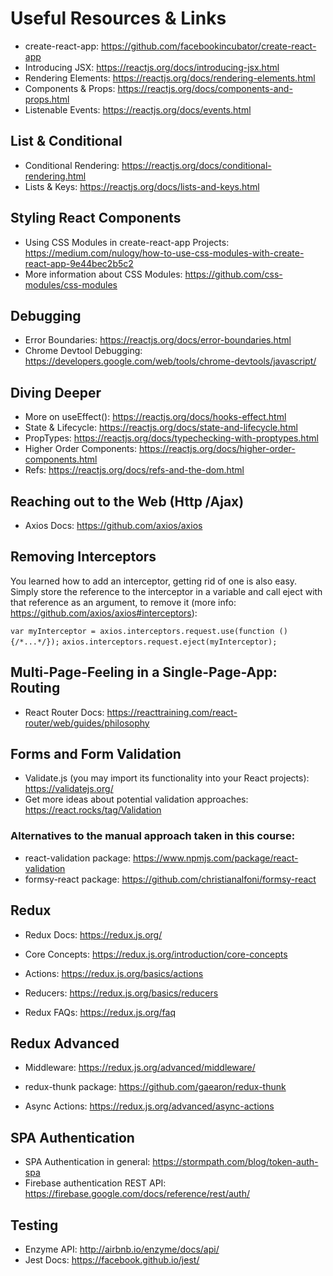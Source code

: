 # Useful Resources & Links
- create-react-app: https://github.com/facebookincubator/create-react-app
- Introducing JSX: https://reactjs.org/docs/introducing-jsx.html
- Rendering Elements: https://reactjs.org/docs/rendering-elements.html
- Components & Props: https://reactjs.org/docs/components-and-props.html
- Listenable Events: https://reactjs.org/docs/events.html

## List & Conditional
- Conditional Rendering: https://reactjs.org/docs/conditional-rendering.html
- Lists & Keys: https://reactjs.org/docs/lists-and-keys.html

## Styling React Components
- Using CSS Modules in create-react-app Projects: https://medium.com/nulogy/how-to-use-css-modules-with-create-react-app-9e44bec2b5c2
- More information about CSS Modules: https://github.com/css-modules/css-modules

## Debugging
- Error Boundaries: https://reactjs.org/docs/error-boundaries.html
- Chrome Devtool Debugging: https://developers.google.com/web/tools/chrome-devtools/javascript/

## Diving Deeper
- More on useEffect(): https://reactjs.org/docs/hooks-effect.html
- State & Lifecycle: https://reactjs.org/docs/state-and-lifecycle.html
- PropTypes: https://reactjs.org/docs/typechecking-with-proptypes.html
- Higher Order Components: https://reactjs.org/docs/higher-order-components.html
- Refs: https://reactjs.org/docs/refs-and-the-dom.html

## Reaching out to the Web (Http /Ajax)
- Axios Docs: https://github.com/axios/axios

## Removing Interceptors  
You learned how to add an interceptor, getting rid of one is also easy. Simply store the reference to the interceptor in a variable and call eject  with that reference as an argument, to remove it (more info: https://github.com/axios/axios#interceptors):

`var myInterceptor = axios.interceptors.request.use(function () {/*...*/});`
`axios.interceptors.request.eject(myInterceptor);`

## Multi-Page-Feeling in a Single-Page-App: Routing
- React Router Docs: https://reacttraining.com/react-router/web/guides/philosophy

## Forms and Form Validation
- Validate.js (you may import its functionality into your React projects): https://validatejs.org/
- Get more ideas about potential validation approaches: https://react.rocks/tag/Validation
### Alternatives to the manual approach taken in this course:

- react-validation package: https://www.npmjs.com/package/react-validation
- formsy-react package: https://github.com/christianalfoni/formsy-react

## Redux
- Redux Docs: https://redux.js.org/

- Core Concepts: https://redux.js.org/introduction/core-concepts

- Actions: https://redux.js.org/basics/actions

- Reducers: https://redux.js.org/basics/reducers

- Redux FAQs: https://redux.js.org/faq

## Redux Advanced
- Middleware: https://redux.js.org/advanced/middleware/

- redux-thunk package: https://github.com/gaearon/redux-thunk

- Async Actions: https://redux.js.org/advanced/async-actions

## SPA Authentication
- SPA Authentication in general: https://stormpath.com/blog/token-auth-spa
- Firebase authentication REST API: https://firebase.google.com/docs/reference/rest/auth/ 

## Testing
- Enzyme API: http://airbnb.io/enzyme/docs/api/
- Jest Docs: https://facebook.github.io/jest/